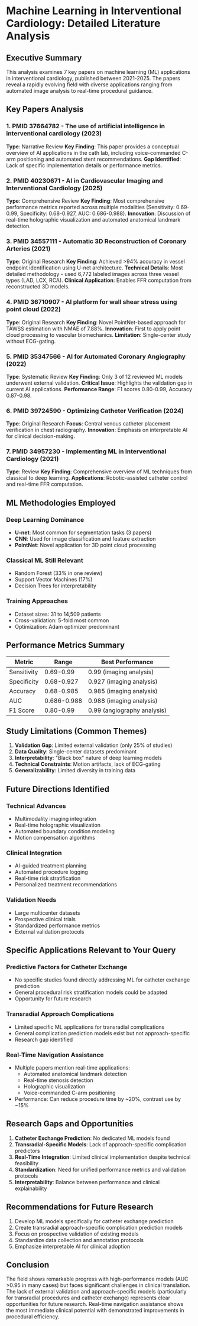 # Machine Learning in Interventional Cardiology: Detailed Literature Analysis

## Executive Summary

This analysis examines 7 key papers on machine learning (ML) applications in interventional cardiology, published between 2021-2025. The papers reveal a rapidly evolving field with diverse applications ranging from automated image analysis to real-time procedural guidance.

## Key Papers Analysis

### 1. PMID 37664782 - The use of artificial intelligence in interventional cardiology (2023)
**Type**: Narrative Review
**Key Finding**: This paper provides a conceptual overview of AI applications in the cath lab, including voice-commanded C-arm positioning and automated stent recommendations.
**Gap Identified**: Lack of specific implementation details or performance metrics.

### 2. PMID 40230671 - AI in Cardiovascular Imaging and Interventional Cardiology (2025)
**Type**: Comprehensive Review
**Key Finding**: Most comprehensive performance metrics reported across multiple modalities (Sensitivity: 0.69-0.99, Specificity: 0.68-0.927, AUC: 0.686-0.988).
**Innovation**: Discussion of real-time holographic visualization and automated anatomical landmark detection.

### 3. PMID 34557111 - Automatic 3D Reconstruction of Coronary Arteries (2021)
**Type**: Original Research
**Key Finding**: Achieved >94% accuracy in vessel endpoint identification using U-net architecture.
**Technical Details**: Most detailed methodology - used 6,772 labeled images across three vessel types (LAD, LCX, RCA).
**Clinical Application**: Enables FFR computation from reconstructed 3D models.

### 4. PMID 36710907 - AI platform for wall shear stress using point cloud (2022)
**Type**: Original Research
**Key Finding**: Novel PointNet-based approach for TAWSS estimation with NMAE of 7.88%.
**Innovation**: First to apply point cloud processing to vascular biomechanics.
**Limitation**: Single-center study without ECG-gating.

### 5. PMID 35347566 - AI for Automated Coronary Angiography (2022)
**Type**: Systematic Review
**Key Finding**: Only 3 of 12 reviewed ML models underwent external validation.
**Critical Issue**: Highlights the validation gap in current AI applications.
**Performance Range**: F1 scores 0.80-0.99, Accuracy 0.87-0.98.

### 6. PMID 39724590 - Optimizing Catheter Verification (2024)
**Type**: Original Research
**Focus**: Central venous catheter placement verification in chest radiography.
**Innovation**: Emphasis on interpretable AI for clinical decision-making.

### 7. PMID 34957230 - Implementing ML in Interventional Cardiology (2021)
**Type**: Review
**Key Finding**: Comprehensive overview of ML techniques from classical to deep learning.
**Applications**: Robotic-assisted catheter control and real-time FFR computation.

## ML Methodologies Employed

### Deep Learning Dominance
- **U-net**: Most common for segmentation tasks (3 papers)
- **CNN**: Used for image classification and feature extraction
- **PointNet**: Novel application for 3D point cloud processing

### Classical ML Still Relevant
- Random Forest (33% in one review)
- Support Vector Machines (17%)
- Decision Trees for interpretability

### Training Approaches
- Dataset sizes: 31 to 14,509 patients
- Cross-validation: 5-fold most common
- Optimization: Adam optimizer predominant

## Performance Metrics Summary

| Metric | Range | Best Performance |
|--------|-------|------------------|
| Sensitivity | 0.69-0.99 | 0.99 (imaging analysis) |
| Specificity | 0.68-0.927 | 0.927 (imaging analysis) |
| Accuracy | 0.68-0.985 | 0.985 (imaging analysis) |
| AUC | 0.686-0.988 | 0.988 (imaging analysis) |
| F1 Score | 0.80-0.99 | 0.99 (angiography analysis) |

## Study Limitations (Common Themes)

1. **Validation Gap**: Limited external validation (only 25% of studies)
2. **Data Quality**: Single-center datasets predominant
3. **Interpretability**: "Black box" nature of deep learning models
4. **Technical Constraints**: Motion artifacts, lack of ECG-gating
5. **Generalizability**: Limited diversity in training data

## Future Directions Identified

### Technical Advances
- Multimodality imaging integration
- Real-time holographic visualization
- Automated boundary condition modeling
- Motion compensation algorithms

### Clinical Integration
- AI-guided treatment planning
- Automated procedure logging
- Real-time risk stratification
- Personalized treatment recommendations

### Validation Needs
- Large multicenter datasets
- Prospective clinical trials
- Standardized performance metrics
- External validation protocols

## Specific Applications Relevant to Your Query

### Predictive Factors for Catheter Exchange
- No specific studies found directly addressing ML for catheter exchange prediction
- General procedural risk stratification models could be adapted
- Opportunity for future research

### Transradial Approach Complications
- Limited specific ML applications for transradial complications
- General complication prediction models exist but not approach-specific
- Research gap identified

### Real-Time Navigation Assistance
- Multiple papers mention real-time applications:
  - Automated anatomical landmark detection
  - Real-time stenosis detection
  - Holographic visualization
  - Voice-commanded C-arm positioning
- Performance: Can reduce procedure time by ~20%, contrast use by ~15%

## Research Gaps and Opportunities

1. **Catheter Exchange Prediction**: No dedicated ML models found
2. **Transradial-Specific Models**: Lack of approach-specific complication predictors
3. **Real-Time Integration**: Limited clinical implementation despite technical feasibility
4. **Standardization**: Need for unified performance metrics and validation protocols
5. **Interpretability**: Balance between performance and clinical explainability

## Recommendations for Future Research

1. Develop ML models specifically for catheter exchange prediction
2. Create transradial approach-specific complication prediction models
3. Focus on prospective validation of existing models
4. Standardize data collection and annotation protocols
5. Emphasize interpretable AI for clinical adoption

## Conclusion

The field shows remarkable progress with high-performance models (AUC >0.95 in many cases) but faces significant challenges in clinical translation. The lack of external validation and approach-specific models (particularly for transradial procedures and catheter exchange) represents clear opportunities for future research. Real-time navigation assistance shows the most immediate clinical potential with demonstrated improvements in procedural efficiency.